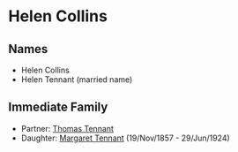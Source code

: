 ﻿---
layout: person
subject_key: i79475420
permalink: /people/i79475420
---

# Helen Collins

## Names

* Helen Collins
* Helen Tennant (married name)

## Immediate Family

* Partner: [Thomas Tennant](./@12974870@-thomas-tennant-b-d.md)
* Daughter: [Margaret Tennant](./@14002910@-margaret-tennant-b1857-11-19-d1924-6-29.md) (19/Nov/1857 - 29/Jun/1924)

